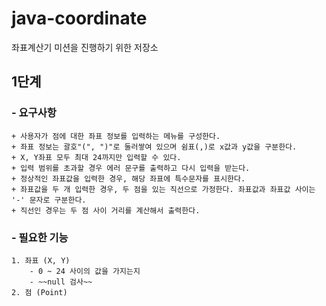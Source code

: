 # java-coordinate
좌표계산기 미션을 진행하기 위한 저장소

## 1단계

### - 요구사항
    + 사용자가 점에 대한 좌표 정보를 입력하는 메뉴를 구성한다.
    + 좌표 정보는 괄호"(", ")"로 둘러쌓여 있으며 쉼표(,)로 x값과 y값을 구분한다.
    + X, Y좌표 모두 최대 24까지만 입력할 수 있다.
    + 입력 범위를 초과할 경우 에러 문구를 출력하고 다시 입력을 받는다.
    + 정상적인 좌표값을 입력한 경우, 해당 좌표에 특수문자를 표시한다.
    + 좌표값을 두 개 입력한 경우, 두 점을 있는 직선으로 가정한다. 좌표값과 좌표값 사이는 '-' 문자로 구분한다.
    + 직선인 경우는 두 점 사이 거리를 계산해서 출력한다.
   
### - 필요한 기능
    1. 좌표 (X, Y)
        - 0 ~ 24 사이의 값을 가지는지
        - ~~null 검사~~
    2. 점 (Point)
        
        
    